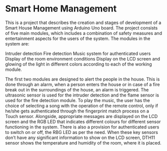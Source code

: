 # Smart Home Management

This is a project that describes the creation and stages of development of a Smart House Management using Arduino Uno board. The project consists of five main modules, which includes a combination of safety measures and entertainment aspects for the users of the system.
The modules in the system are:

Intruder detection
Fire detection
Music system for authenticated users
Display of the room environment conditions
Display on the LCD screen and glowing of the light in different colors according to each of the working module.
 
The first two modules are designed to alert the people in the house. This is done through an alarm, when a person enters the house or in case of a fire break out in the surroundings of the house, an alarm is triggered. The ultrasonic sensor is used for the intruder detection and the flame sensor is used for the fire detection module. To play the music, the user has the choice of selecting a song with the operation of the remote control, only if he/she gets authenticated through the fingerprint match process on a Touch sensor. Alongside, appropriate messages are displayed on the LCD screen and the RGB LED that indicates different colours for different sensor functioning in the system. There is also a provision for authenticated users to switch on or off, the RBG LED as per the need. When these key sensors don’t have any significant information to show on the LCD screen, DTH11 sensor shows the temperature and humidity of the room, where it is placed.
